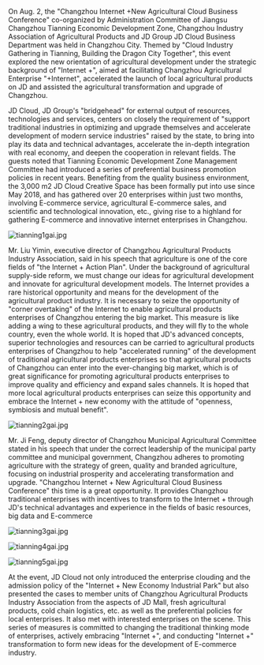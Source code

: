 On Aug. 2, the "Changzhou Internet +New Agricultural Cloud Business Conference" co-organized by Administration Committee of Jiangsu Changzhou Tianning Economic Development Zone, Changzhou Industry Association of Agricultural Products and JD Group JD Cloud Business Department was held in Changzhou City. Themed by "Cloud Industry Gathering in Tianning, Building the Dragon City Together", this event explored the new orientation of agricultural development under the strategic background of "Internet +", aimed at facilitating Changzhou Agricultural Enterprise "+Internet", accelerated the launch of local agricultural products on JD and assisted the agricultural transformation and upgrade of Changzhou.

JD Cloud, JD Group's "bridgehead" for external output of resources, technologies and services, centers on closely the requirement of "support traditional industries in optimizing and upgrade themselves and accelerate development of modern service industries" raised by the state, to bring into play its data and technical advantages, accelerate the in-depth integration with real economy, and deepen the cooperation in relevant fields. The guests noted that Tianning Economic Development Zone Management Committee had introduced a series of preferential business promotion policies in recent years. Benefiting from the quality business environment, the 3,000 m2 JD Cloud Creative Space has been formally put into use since May 2018, and has gathered over 20 enterprises within just two months, involving E-commerce service, agricultural E-commerce sales, and scientific and technological innovation, etc., giving rise to a highland for gathering E-commerce and innovative internet enterprises in Changzhou.

![tianning1gai.jpg]()

Mr. Liu Yimin, executive director of Changzhou Agricultural Products Industry Association, said in his speech that agriculture is one of the core fields of "the Internet + Action Plan". Under the background of agricultural supply-side reform, we must change our ideas for agricultural development and innovate for agricultural development models. The Internet provides a rare historical opportunity and means for the development of the agricultural product industry. It is necessary to seize the opportunity of "corner overtaking" of the Internet to enable agricultural products enterprises of Changzhou entering the big market. This measure is like adding a wing to these agricultural products, and they will fly to the whole country, even the whole world. It is hoped that JD's advanced concepts, superior technologies and resources can be carried to agricultural products enterprises of Changzhou to help "accelerated running" of the development of traditional agricultural products enterprises so that agricultural products of Changzhou can enter into the ever-changing big market, which is of great significance for promoting agricultural products enterprises to improve quality and efficiency and expand sales channels. It is hoped that more local agricultural products enterprises can seize this opportunity and embrace the Internet + new economy with the attitude of "openness, symbiosis and mutual benefit".

![tianning2gai.jpg]()

Mr. Ji Feng, deputy director of Changzhou Municipal Agricultural Committee stated in his speech that under the correct leadership of the municipal party committee and municipal government, Changzhou adheres to promoting agriculture with the strategy of green, quality and branded agriculture, focusing on industrial prosperity and accelerating transformation and upgrade. "Changzhou Internet + New Agricultural Cloud Business Conference" this time is a great opportunity. It provides Changzhou traditional enterprises with incentives to transform to the Internet + through JD's technical advantages and experience in the fields of basic resources, big data and E-commerce

![tianning3gai.jpg]()

![tianning4gai.jpg]()

![tianning5gai.jpg]()

At the event, JD Cloud not only introduced the enterprise clouding and the admission policy of the "Internet + New Economy Industrial Park" but also presented the cases to member units of Changzhou Agricultural Products Industry Association from the aspects of JD Mall, fresh agricultural products, cold chain logistics, etc. as well as the preferential policies for local enterprises. It also met with interested enterprises on the scene. This series of measures is committed to changing the traditional thinking mode of enterprises, actively embracing "Internet +", and conducting "Internet +" transformation to form new ideas for the development of E-commerce industry.
